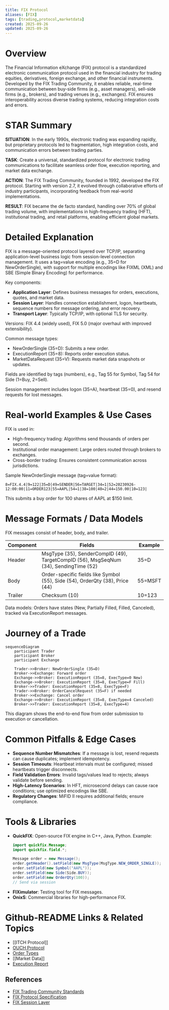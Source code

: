 ```yaml
---
title: FIX Protocol
aliases: [FIX]
tags: [trading,protocol,marketdata]
created: 2025-09-26
updated: 2025-09-26
---
```


# Overview

The Financial Information eXchange (FIX) protocol is a standardized electronic communication protocol used in the financial industry for trading equities, derivatives, foreign exchange, and other financial instruments. Developed by the FIX Trading Community, it enables reliable, real-time communication between buy-side firms (e.g., asset managers), sell-side firms (e.g., brokers), and trading venues (e.g., exchanges). FIX ensures interoperability across diverse trading systems, reducing integration costs and errors.

# STAR Summary

**SITUATION**: In the early 1990s, electronic trading was expanding rapidly, but proprietary protocols led to fragmentation, high integration costs, and communication errors between trading parties.

**TASK**: Create a universal, standardized protocol for electronic trading communications to facilitate seamless order flow, execution reporting, and market data exchange.

**ACTION**: The FIX Trading Community, founded in 1992, developed the FIX protocol. Starting with version 2.7, it evolved through collaborative efforts of industry participants, incorporating feedback from real-world implementations.

**RESULT**: FIX became the de facto standard, handling over 70% of global trading volume, with implementations in high-frequency trading (HFT), institutional trading, and retail platforms, enabling efficient global markets.

# Detailed Explanation

FIX is a message-oriented protocol layered over TCP/IP, separating application-level business logic from session-level connection management. It uses a tag=value encoding (e.g., 35=D for NewOrderSingle), with support for multiple encodings like FIXML (XML) and SBE (Simple Binary Encoding) for performance.

Key components:
- **Application Layer**: Defines business messages for orders, executions, quotes, and market data.
- **Session Layer**: Handles connection establishment, logon, heartbeats, sequence numbers for message ordering, and error recovery.
- **Transport Layer**: Typically TCP/IP, with optional TLS for security.

Versions: FIX 4.4 (widely used), FIX 5.0 (major overhaul with improved extensibility).

Common message types:
- NewOrderSingle (35=D): Submits a new order.
- ExecutionReport (35=8): Reports order execution status.
- MarketDataRequest (35=V): Requests market data snapshots or updates.

Fields are identified by tags (numbers), e.g., Tag 55 for Symbol, Tag 54 for Side (1=Buy, 2=Sell).

Session management includes logon (35=A), heartbeat (35=0), and resend requests for lost messages.

# Real-world Examples & Use Cases

FIX is used in:
- High-frequency trading: Algorithms send thousands of orders per second.
- Institutional order management: Large orders routed through brokers to exchanges.
- Cross-border trading: Ensures consistent communication across jurisdictions.

Sample NewOrderSingle message (tag=value format):
```
8=FIX.4.4|9=122|35=D|49=SENDER|56=TARGET|34=1|52=20230926-12:00:00|11=ORDER123|55=AAPL|54=1|38=100|40=2|44=150.00|10=123|
```
This submits a buy order for 100 shares of AAPL at $150 limit.

# Message Formats / Data Models

FIX messages consist of header, body, and trailer.

| Component | Fields | Example |
|-----------|--------|---------|
| Header | MsgType (35), SenderCompID (49), TargetCompID (56), MsgSeqNum (34), SendingTime (52) | 35=D|49=BROKER|56=EXCHANGE |
| Body | Order-specific fields like Symbol (55), Side (54), OrderQty (38), Price (44) | 55=MSFT|54=1|38=500 |
| Trailer | Checksum (10) | 10=123 |

Data models: Orders have states (New, Partially Filled, Filled, Canceled), tracked via ExecutionReport messages.

# Journey of a Trade

```mermaid
sequenceDiagram
    participant Trader
    participant Broker
    participant Exchange

    Trader->>Broker: NewOrderSingle (35=D)
    Broker->>Exchange: Forward order
    Exchange->>Broker: ExecutionReport (35=8, ExecType=0 New)
    Exchange->>Broker: ExecutionReport (35=8, ExecType=F Fill)
    Broker->>Trader: ExecutionReport (35=8, ExecType=F)
    Trader->>Broker: OrderCancelRequest (35=F) if needed
    Broker->>Exchange: Cancel order
    Exchange->>Broker: ExecutionReport (35=8, ExecType=4 Canceled)
    Broker->>Trader: ExecutionReport (35=8, ExecType=4)
```

This diagram shows the end-to-end flow from order submission to execution or cancellation.

# Common Pitfalls & Edge Cases

- **Sequence Number Mismatches**: If a message is lost, resend requests can cause duplicates; implement idempotency.
- **Session Timeouts**: Heartbeat intervals must be configured; missed heartbeats trigger disconnects.
- **Field Validation Errors**: Invalid tags/values lead to rejects; always validate before sending.
- **High-Latency Scenarios**: In HFT, microsecond delays can cause race conditions; use optimized encodings like SBE.
- **Regulatory Changes**: MiFID II requires additional fields; ensure compliance.

# Tools & Libraries

- **QuickFIX**: Open-source FIX engine in C++, Java, Python. Example:
  ```java
  import quickfix.Message;
  import quickfix.field.*;

  Message order = new Message();
  order.getHeader().setField(new MsgType(MsgType.NEW_ORDER_SINGLE));
  order.setField(new Symbol("AAPL"));
  order.setField(new Side(Side.BUY));
  order.setField(new OrderQty(100));
  // Send via session
  ```
- **FIXimulator**: Testing tool for FIX messages.
- **OnixS**: Commercial libraries for high-performance FIX.

# Github-README Links & Related Topics

- [[ITCH Protocol]]
- [OUCH Protocol](../ouch-protocol/README.md)
- [Order Types](../../order-types/order-types/README.md)
- [[Market Data]]
- [Execution Report](../../compliance/execution-report/README.md)

## References

- [FIX Trading Community Standards](https://www.fixtrading.org/standards/)
- [FIX Protocol Specification](https://www.fixtrading.org/online-specification/)
- [FIX Session Layer](https://www.fixtrading.org/standards/fix-session-layer/)
